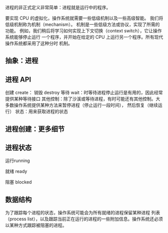 进程的非正式定义非常简单：进程就是运行中的程序。


要实现 CPU 的虚拟化，操作系统就需要一些低级机制以及一些高级智能。
我们将低级机制称为机制（mechanism）。
机制是一些低级方法或协议，实现了所需的功能。
例如，我们稍后将学习如何实现上下文切换（context switch），它让操作系统能够停止运行
一个程序，并开始在给定的 CPU 上运行另一个程序。所有现代操作系统都采用了这种分时
机制。


## 抽象：进程



## 进程 API
创建 create：
销毁 destroy
等待 wait：时等待进程停止运行是有用的，因此经常提供某种等待接口
其他控制：除了沙溪或等待进程，有时可能还有其他控制。大多数操作系统提供某种方法来暂停进程（停止运行一段时间），
然后恢复（继续运行）
状态：用来获取进程的状态


## 进程创建：更多细节



## 进程状态
运行running

就绪 ready

阻塞  blocked


## 数据结构
为了跟踪每个进程的状态，操作系统可能会为所有就绪的进程保留某种进程
列表（process list），以及跟踪当前正在运行的进程的一些附加信息。操作系统还必须以某种方式跟踪被阻塞的进程。